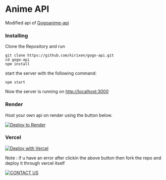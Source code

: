 # Anime API

Modified api of [Gogoanime-api](https://github.com/riimuru/gogoanime-api)

### Installing

Clone the Repository and run


```
git clone https://github.com/kirixen/gogo-api.git
cd gogo-api
npm install 
```
start the server with the following command:
```
npm start
```

Now the server is running on <a href="http://localhost:3000">http://localhost:3000</a>

### Render
Host your own api on render using the button below.

[![Deploy to Render](https://render.com/images/deploy-to-render-button.svg)](https://render.com/deploy?repo=https://github.com/Kirixen/gogo-api)

### Vercel

[![Deploy with Vercel](https://vercel.com/button)](https://vercel.com/new/clone?repository-url=https%3A%2F%2Fgithub.com%2Fkirixen%gogo-api)

Note : if u have an error after clickin the above button then fork the repo and deploy it through vercel itself

[![CONTACT US](https://img.shields.io/badge/Contact%20Bot-Click%20Here-blue?style=flat&logo=telegram&labelColor=white&link=https://t.me/Bisal_Files_Talk)](https://t.me/AKSHAY_OWNS)

